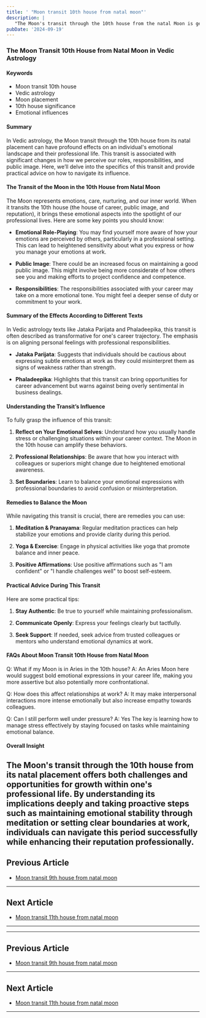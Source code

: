 ```yaml
---
title: ' "Moon transit 10th house from natal moon"'
description: |
   "The Moon's transit through the 10th house from the natal Moon is generally favorable. It brings success in professional endeavors
pubDate: '2024-09-19'
---
```


### The Moon Transit 10th House from Natal Moon in Vedic Astrology

#### Keywords
- Moon transit 10th house
- Vedic astrology
- Moon placement
- 10th house significance
- Emotional influences

#### Summary
In Vedic astrology, the Moon transit through the 10th house from its natal placement can have profound effects on an individual's emotional landscape and their professional life. This transit is associated with significant changes in how we perceive our roles, responsibilities, and public image. Here, we’ll delve into the specifics of this transit and provide practical advice on how to navigate its influence.

#### The Transit of the Moon in the 10th House from Natal Moon

The Moon represents emotions, care, nurturing, and our inner world. When it transits the 10th house (the house of career, public image, and reputation), it brings these emotional aspects into the spotlight of our professional lives. Here are some key points you should know:

- **Emotional Role-Playing**: You may find yourself more aware of how your emotions are perceived by others, particularly in a professional setting. This can lead to heightened sensitivity about what you express or how you manage your emotions at work.
  
- **Public Image**: There could be an increased focus on maintaining a good public image. This might involve being more considerate of how others see you and making efforts to project confidence and competence.
  
- **Responsibilities**: The responsibilities associated with your career may take on a more emotional tone. You might feel a deeper sense of duty or commitment to your work.

#### Summary of the Effects According to Different Texts

In Vedic astrology texts like Jataka Parijata and Phaladeepika, this transit is often described as transformative for one's career trajectory. The emphasis is on aligning personal feelings with professional responsibilities.

- **Jataka Parijata**: Suggests that individuals should be cautious about expressing subtle emotions at work as they could misinterpret them as signs of weakness rather than strength.

- **Phaladeepika**: Highlights that this transit can bring opportunities for career advancement but warns against being overly sentimental in business dealings.

#### Understanding the Transit’s Influence

To fully grasp the influence of this transit:

1. **Reflect on Your Emotional Selves**: Understand how you usually handle stress or challenging situations within your career context. The Moon in the 10th house can amplify these behaviors.
   
2. **Professional Relationships**: Be aware that how you interact with colleagues or superiors might change due to heightened emotional awareness.
   
3. **Set Boundaries**: Learn to balance your emotional expressions with professional boundaries to avoid confusion or misinterpretation.

#### Remedies to Balance the Moon

While navigating this transit is crucial, there are remedies you can use:

1. **Meditation & Pranayama**: Regular meditation practices can help stabilize your emotions and provide clarity during this period.
   
2. **Yoga & Exercise**: Engage in physical activities like yoga that promote balance and inner peace.
   
3. **Positive Affirmations**: Use positive affirmations such as "I am confident" or "I handle challenges well" to boost self-esteem.

#### Practical Advice During This Transit

Here are some practical tips:

1. **Stay Authentic**: Be true to yourself while maintaining professionalism.
   
2. **Communicate Openly**: Express your feelings clearly but tactfully.
   
3. **Seek Support**: If needed, seek advice from trusted colleagues or mentors who understand emotional dynamics at work.

#### FAQs About Moon Transit 10th House from Natal Moon

Q: What if my Moon is in Aries in the 10th house?
A: An Aries Moon here would suggest bold emotional expressions in your career life, making you more assertive but also potentially more confrontational.

Q: How does this affect relationships at work?
A: It may make interpersonal interactions more intense emotionally but also increase empathy towards colleagues.

Q: Can I still perform well under pressure?
A: Yes The key is learning how to manage stress effectively by staying focused on tasks while maintaining emotional balance.

#### Overall Insight

The Moon's transit through the 10th house from its natal placement offers both challenges and opportunities for growth within one's professional life. By understanding its implications deeply and taking proactive steps such as maintaining emotional stability through meditation or setting clear boundaries at work, individuals can navigate this period successfully while enhancing their reputation professionally.
---

## Previous Article
- [Moon transit 9th house from natal moon](200109_Moon_transit_9th_house_from_natal_moon.md)

---

## Next Article
- [Moon transit 11th house from natal moon](200111_Moon_transit_11th_house_from_natal_moon.md)

---
---

## Previous Article
- [Moon transit 9th house from natal moon](200109_Moon_transit_9th_house_from_natal_moon.md)

---

## Next Article
- [Moon transit 11th house from natal moon](200111_Moon_transit_11th_house_from_natal_moon.md)

---
